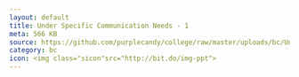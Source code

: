```yaml
---
layout: default
title: Under Specific Communication Needs - 1
meta: 566 KB
source: https://github.com/purplecandy/college/raw/master/uploads/bc/Understanding%20specific%20communication%20needs-%20I.pptx
category: bc
icon: <img class="sicon"src="http://bit.do/img-ppt">
---
```


